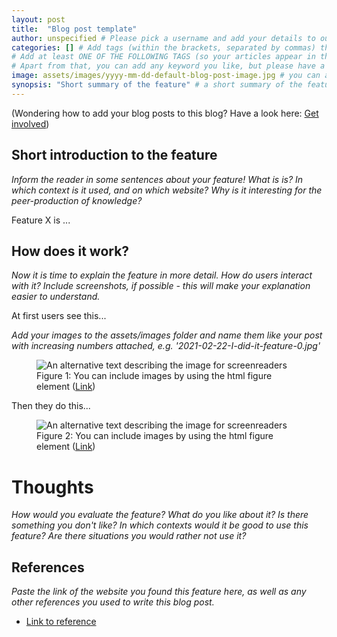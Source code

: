 ```yaml
---
layout: post
title:  "Blog post template"
author: unspecified # Please pick a username and add your details to our contributor.yaml file (https://github.com/PeerProducedResearch/best-practices/blob/main/_data/contributors.yaml). You will then show up as an author below your posts, as well as in our contributor list. Keep in mind that even if you don't add your name, you are not anonymous, because your GitHub username will show up in the commits on GitHub. 
categories: [] # Add tags (within the brackets, separated by commas) that will help the reader find and understand the context of your feature. 
# Add at least ONE OF THE FOLLOWING TAGS (so your articles appear in the automatically generated lists for each topic: [knowledge-production-flow, stigmergy, equipotential-self-selection, task-range, granularity-modularity, communal-quality-control, transparency, learning, social] 
# Apart from that, you can add any keyword you like, but please have a look at the blog to check out existing keywords first to avoid duplicates which are just spelled a little differently.
image: assets/images/yyyy-mm-dd-default-blog-post-image.jpg # you can add a custom image to the assets/images folder if you like (750x500px, jpg format, named like your post with a '0' attached, e.g. '2021-02-22-I-did-it-feature-0.jpg')
synopsis: "Short summary of the feature" # a short summary of the feature, no longer than 50 characters
---
```

<p class="text-muted small">(Wondering how to add your blog posts to this blog? Have a look here: <a href="{{site.baseurl}}/get-involved">Get involved</a>)</p>

## Short introduction to the feature

_Inform the reader in some sentences about your feature! What is is? In which context is it used, and on which website? Why is it interesting for the peer-production of knowledge?_

Feature X is ...

## How does it work?

_Now it is time to explain the feature in more detail. How do users interact with it? Include screenshots, if possible - this will make your explanation easier to understand._

At first users see this... 

_Add your images to the assets/images folder and name them like your post with increasing numbers attached, e.g. '2021-02-22-I-did-it-feature-0.jpg'_

<figure class="figure">
  <img src="{{ site.baseurl }}/assets/images/yyyy-mm-dd-example-screenshot-1.jpg" class="figure-img img-fluid border border-secondary" alt="An alternative text describing the image for screenreaders">
  <figcaption class="figure-caption">Figure 1: You can include images by using the html figure element
(<a href="">Link</a>)</figcaption>
</figure>

Then they do this...

<figure class="figure">
  <img src="{{ site.baseurl }}/assets/images/yyyy-mm-dd-example-screenshot-2.jpg" class="figure-img img-fluid border border-secondary" alt="An alternative text describing the image for screenreaders">
  <figcaption class="figure-caption">Figure 2: You can include images by using the html figure element (<a href="">Link</a>)</figcaption>
</figure>

# Thoughts
_How would you evaluate the feature? What do you like about it? Is there something you don't like? In which contexts would it be good to use this feature? Are there situations you would rather not use it?_


## References
_Paste the link of the website you found this feature here, as well as any other references you used to write this blog post._
- [Link to reference](https://)
